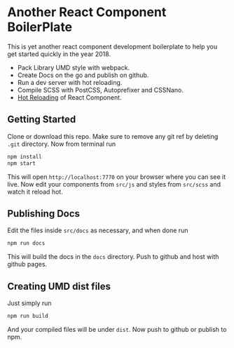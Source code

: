 <!---
 Copyright (c) 2018 Swashata Ghosh <swashata@wpquark.com>

 This software is released under the MIT License.
 https://opensource.org/licenses/MIT
-->

# Another React Component BoilerPlate

This is yet another react component development boilerplate to help you get
started quickly in the year 2018.

* Pack Library UMD style with webpack.
* Create Docs on the go and publish on github.
* Run a dev server with hot reloading.
* Compile SCSS with PostCSS, Autoprefixer and CSSNano.
* [Hot Reloading](https://github.com/gaearon/react-hot-loader) of React Component.

## Getting Started

Clone or download this repo. Make sure to remove any git ref by deleting `.git`
directory. Now from terminal run

```bash
npm install
npm start
```

This will open `http://localhost:7770` on your browser where you can see it live.
Now edit your components from `src/js` and styles from `src/scss` and watch it
reload hot.

## Publishing Docs

Edit the files inside `src/docs` as necessary, and when done run

```bash
npm run docs
```

This will build the docs in the `docs` directory. Push to github and host with
github pages.

## Creating UMD dist files

Just simply run

```bash
npm run build
```

And your compiled files will be under `dist`. Now push to github or publish to
npm.

